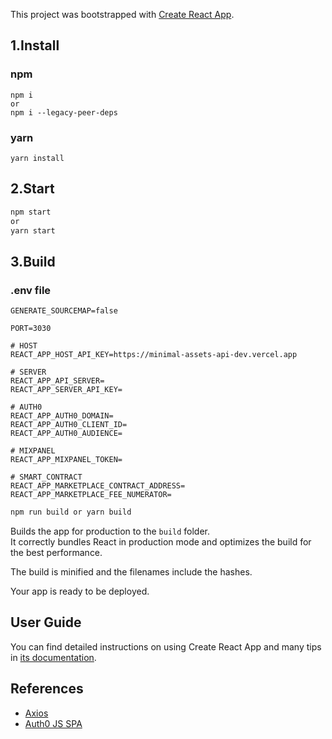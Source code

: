 This project was bootstrapped with [Create React App](https://github.com/facebook/create-react-app).

## 1.Install

### npm

```
npm i
or
npm i --legacy-peer-deps
```

### yarn

```
yarn install
```

## 2.Start

```sh
npm start
or
yarn start
```

## 3.Build

### .env file

```
GENERATE_SOURCEMAP=false

PORT=3030

# HOST
REACT_APP_HOST_API_KEY=https://minimal-assets-api-dev.vercel.app

# SERVER
REACT_APP_API_SERVER=
REACT_APP_SERVER_API_KEY=

# AUTH0
REACT_APP_AUTH0_DOMAIN=
REACT_APP_AUTH0_CLIENT_ID=
REACT_APP_AUTH0_AUDIENCE=

# MIXPANEL
REACT_APP_MIXPANEL_TOKEN=

# SMART_CONTRACT
REACT_APP_MARKETPLACE_CONTRACT_ADDRESS=
REACT_APP_MARKETPLACE_FEE_NUMERATOR=
```

```sh
npm run build or yarn build
```

Builds the app for production to the `build` folder.<br>
It correctly bundles React in production mode and optimizes the build for the best performance.

The build is minified and the filenames include the hashes.<br>

Your app is ready to be deployed.

## User Guide

You can find detailed instructions on using Create React App and many tips in [its documentation](https://facebook.github.io/create-react-app/).

## References

- [Axios](https://www.npmjs.com/package/axios)
- [Auth0 JS SPA](https://github.com/auth0/auth0-spa-js)
